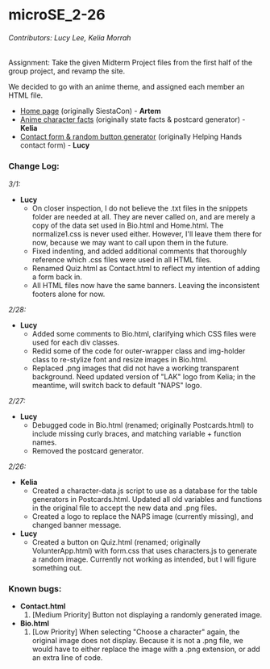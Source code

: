 # microSE_2-26

###### Contributors: Lucy Lee, Kelia Morrah

Assignment: Take the given Midterm Project files from the first half of the group project, and revamp the site.

We decided to go with an anime theme, and assigned each member an HTML file.
- [Home page](https://lucylee-412.github.io/microSE_2-26/Home.html) (originally SiestaCon) - **Artem**
- [Anime character facts](https://lucylee-412.github.io/microSE_2-26/Bio.html) (originally state facts & postcard generator) - **Kelia**
- [Contact form & random button generator](https://lucylee-412.github.io/microSE_2-26/Contact.html) (originally Helping Hands contact form) - **Lucy**

### Change Log:
*3/1:*
- **Lucy**
  - On closer inspection, I do not believe the .txt files in the snippets folder are needed at all. They are never called on, and are merely a copy of the data set used in Bio.html and Home.html. The normalize1.css is never used either. However, I'll leave them there for now, because we may want to call upon them in the future.
  - Fixed indenting, and added additional comments that thoroughly reference which .css files were used in all HTML files.
  - Renamed Quiz.html as Contact.html to reflect my intention of adding a form back in.
  - All HTML files now have the same banners. Leaving the inconsistent footers alone for now.

*2/28:*
- **Lucy**
  - Added some comments to Bio.html, clarifying which CSS files were used for each div classes.
  - Redid some of the code for outer-wrapper class and img-holder class to re-stylize font and resize images in Bio.html.
  - Replaced .png images that did not have a working transparent background. Need updated version of "LAK" logo from Kelia; in the meantime, will switch back to default "NAPS" logo.

*2/27:*
- **Lucy**
  - Debugged code in Bio.html (renamed; originally Postcards.html) to include missing curly braces, and matching variable + function names.
  - Removed the postcard generator.

*2/26:*
- **Kelia**
  - Created a character-data.js script to use as a database for the table generators in Postcards.html. Updated all old variables and functions in the original file to accept the new data and .png files.
  - Created a logo to replace the NAPS image (currently missing), and changed banner message.
- **Lucy**
  - Created a button on Quiz.html (renamed; originally VolunterApp.html) with form.css that uses characters.js to generate a random image. Currently not working as intended, but I will figure something out.

### Known bugs:
- **Contact.html**
  1. \[Medium Priority] Button not displaying a randomly generated image.
- **Bio.html**
  1. \[Low Priority] When selecting "Choose a character" again, the original image does not display. Because it is not a .png file, we would have to either replace the image with a .png extension, or add an extra line of code.
